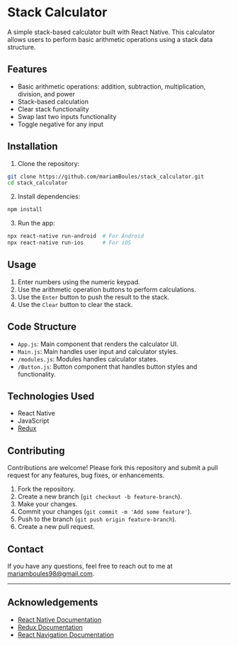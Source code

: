 
# Stack Calculator

A simple stack-based calculator built with React Native. This calculator allows users to perform basic arithmetic operations using a stack data structure.

## Features

- Basic arithmetic operations: addition, subtraction, multiplication, division, and power
- Stack-based calculation
- Clear stack functionality
- Swap last two inputs functionality
- Toggle negative for any input

## Installation

1. Clone the repository:

```bash
git clone https://github.com/mariamBoules/stack_calculator.git
cd stack_calculator
```

2. Install dependencies:

```bash
npm install
```

3. Run the app:

```bash
npx react-native run-android  # For Android
npx react-native run-ios      # For iOS
```

## Usage

1. Enter numbers using the numeric keypad.
2. Use the arithmetic operation buttons to perform calculations.
3. Use the `Enter` button to push the result to the stack.
4. Use the `Clear` button to clear the stack.

## Code Structure

- `App.js`: Main component that renders the calculator UI.
- `Main.js`: Main handles user input and calculator styles.
- `/modules.js`: Modules handles calculator states.
- `/Button.js`: Button component that handles button styles and functionality.

## Technologies Used

- React Native
- JavaScript
- [Redux](https://redux.js.org/)

## Contributing

Contributions are welcome! Please fork this repository and submit a pull request for any features, bug fixes, or enhancements.

1. Fork the repository.
2. Create a new branch (`git checkout -b feature-branch`).
3. Make your changes.
4. Commit your changes (`git commit -m 'Add some feature'`).
5. Push to the branch (`git push origin feature-branch`).
6. Create a new pull request.


## Contact

If you have any questions, feel free to reach out to me at [mariamboules98@gmail.com](mailto:mariamboules98@gmail.com).

---

## Acknowledgements

- [React Native Documentation](https://reactnative.dev/docs/getting-started)
- [Redux Documentation](https://redux.js.org/introduction/getting-started)
- [React Navigation Documentation](https://reactnavigation.org/docs/getting-started)




